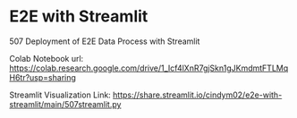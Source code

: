 # E2E with Streamlit
 507 Deployment of E2E Data Process with Streamlit 

Colab Notebook url: https://colab.research.google.com/drive/1_Icf4lXnR7gjSkn1gJKmdmtFTLMqH6tr?usp=sharing

Streamlit Visualization Link:
https://share.streamlit.io/cindym02/e2e-with-streamlit/main/507streamlit.py

